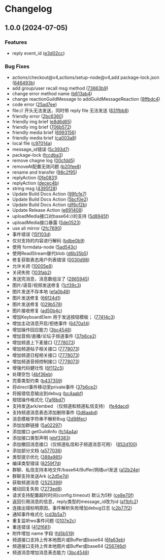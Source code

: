 # Changelog

## 1.0.0 (2024-07-05)


### Features

* reply event_id ([e3d02cc](https://github.com/zhinjs/qq-official-bot/commit/e3d02cc0d4314b51b54e655c2c7f3a1f09629719))


### Bug Fixes

* actions/checkout@v4,actions/setup-node@v4,add package-lock.json ([646493b](https://github.com/zhinjs/qq-official-bot/commit/646493b68ee33a544c93fce4901d8f9ca2fa8733))
* add group/user recall msg method ([73663b9](https://github.com/zhinjs/qq-official-bot/commit/73663b9297571f72efcf3c3d57c7eff03c630c16))
* change error method name ([b613ab4](https://github.com/zhinjs/qq-official-bot/commit/b613ab473e6b6ae8285541cede7d1edc433dd365))
* change reactionGuildMessage to addGuildMessageReaction ([8ffbdc4](https://github.com/zhinjs/qq-official-bot/commit/8ffbdc41ade6fdb309c569df494a82c824f5fa31))
* code error ([25ad7ee](https://github.com/zhinjs/qq-official-bot/commit/25ad7ee330c283da3c3ee3daa4741545defd55d0))
* file:// 开头无法发送，同时带 reply file 无法发送 ([831fbb8](https://github.com/zhinjs/qq-official-bot/commit/831fbb8a796b4939b0dbc3029dd12c756ee86948))
* friendly error ([2bc6360](https://github.com/zhinjs/qq-official-bot/commit/2bc63601110a12e85e4b3f8c0ea4351ca020cfbb))
* friendly img brief ([e8d6d65](https://github.com/zhinjs/qq-official-bot/commit/e8d6d65346f6908d4d5d8c91c7a5f32052be6ba4))
* friendly img brief ([706b572](https://github.com/zhinjs/qq-official-bot/commit/706b5728ed9b390d87c8b686c1b2d0e401abaeed))
* friendly media brief ([6993156](https://github.com/zhinjs/qq-official-bot/commit/6993156e066a9d16335b9730c93939ada985d4d0))
* friendly media brief ([ca003a8](https://github.com/zhinjs/qq-official-bot/commit/ca003a8a0ec23ec963ec5c97a0de85a9b8ec9661))
* local file ([c97014a](https://github.com/zhinjs/qq-official-bot/commit/c97014ac78a017bca6436635bed3dec23a1b5509))
* message_id错误 ([5c393d7](https://github.com/zhinjs/qq-official-bot/commit/5c393d7b3f2c451aaee62efeade17cdfe853f2f0))
* package-lock ([fccdba3](https://github.com/zhinjs/qq-official-bot/commit/fccdba34f8b9e9aa0b3ead5957e715cbaf64ab3e))
* remove chagne log ([00cfdd5](https://github.com/zhinjs/qq-official-bot/commit/00cfdd5b56193053ea41d44c29b652f217eaef57))
* removeAt配置无效问题 ([b20fee8](https://github.com/zhinjs/qq-official-bot/commit/b20fee8b41ad2082bfb3d22802f6d8ead6cd0044))
* rename and transfer ([98c2f95](https://github.com/zhinjs/qq-official-bot/commit/98c2f95e089c1aade271456359ef74b329d4590f))
* replyAction ([0fe0831](https://github.com/zhinjs/qq-official-bot/commit/0fe0831284176eb4a4ac22b12569f9056e885c36))
* replyAction ([decec4b](https://github.com/zhinjs/qq-official-bot/commit/decec4bf4261f96fdf883657a1fd6be7559a0cda))
* string msg ([4395f28](https://github.com/zhinjs/qq-official-bot/commit/4395f28eed5395c4f74790ec80d455a12ebab93f))
* Update Build Docs Action ([99fcfe7](https://github.com/zhinjs/qq-official-bot/commit/99fcfe7dab8c68ae3bf4345c4aa724f414837405))
* Update Build Docs Action ([5bcf0e2](https://github.com/zhinjs/qq-official-bot/commit/5bcf0e2a2671935015ca90b8ad4ba20ad36f8a80))
* Update Build Docs Action ([df6cf2b](https://github.com/zhinjs/qq-official-bot/commit/df6cf2b5bf3e6759b9b065c33ef69eba00e56ed8))
* Update Release Action ([e691408](https://github.com/zhinjs/qq-official-bot/commit/e691408c0aa6df71c430f70e5c9189e7e5eb2c47))
* uploadMedia接口对base64://的支持 ([5d8945f](https://github.com/zhinjs/qq-official-bot/commit/5d8945fb5ed5bd0a84ebc0cec2d2b6fcf55356f3))
* uploadMedia接口暴露 ([5de0523](https://github.com/zhinjs/qq-official-bot/commit/5de0523371cf5bd6bad163bfb72a75b0ebc38505))
* use ali mirror ([2fc7690](https://github.com/zhinjs/qq-official-bot/commit/2fc7690016c53c7a8c91750951670192c9c24063))
* 事件错误 ([15f103d](https://github.com/zhinjs/qq-official-bot/commit/15f103ded1eef539a382df16fb1f9ac984e213f2))
* 仅对支持的内容进行解码 ([bdbe0b9](https://github.com/zhinjs/qq-official-bot/commit/bdbe0b9657d8ec6d8cf0f85bbda5f2194e6d81eb))
* 使用 formdata-node ([5ad543c](https://github.com/zhinjs/qq-official-bot/commit/5ad543c68a8170890e69a03262e4941cf964181f))
* 使用ReadStream替代blob ([d6b35b5](https://github.com/zhinjs/qq-official-bot/commit/d6b35b579bc0440f02750ce46ccd933edcab228e))
* 修复获取表态用户列表错误 ([0030d98](https://github.com/zhinjs/qq-official-bot/commit/0030d98c49435cbe97409f1001cf1b7b9ac37a21))
* 允许关闭 ([10005e8](https://github.com/zhinjs/qq-official-bot/commit/10005e816f081dbf625d709c8ee39f563662e8f8))
* 关闭失败 ([103fab2](https://github.com/zhinjs/qq-official-bot/commit/103fab250a85870dbf915c407754ef48caba3281))
* 发送完消息，消息数组没了 ([2865945](https://github.com/zhinjs/qq-official-bot/commit/2865945ebbd63f8258321327bc3a549a2c40206b))
* 图片/语音/视频发送修复 ([1cf39c3](https://github.com/zhinjs/qq-official-bot/commit/1cf39c3f1588a5e564592fb2645b7938bf7b58e7))
* 图片发送不存本地 ([efa0b48](https://github.com/zhinjs/qq-official-bot/commit/efa0b48fec7c61dd261ba3893a6e366598ae744f))
* 图片发送修复 ([66f24d1](https://github.com/zhinjs/qq-official-bot/commit/66f24d185ceae5a4df34cee150e13d9c96aac5e5))
* 图片发送修复 ([029b578](https://github.com/zhinjs/qq-official-bot/commit/029b578dffc65dd7133031f4b1e5d46ba463cebc))
* 图片接收修复 ([ad50b4c](https://github.com/zhinjs/qq-official-bot/commit/ad50b4ce8e89ad151d83ee3c7ab210511122527f))
* 增加KeyboardElem 用于发送按钮模板； ([77414c3](https://github.com/zhinjs/qq-official-bot/commit/77414c3afc96c38bb004b78d69c69a4f7fba322c))
* 增加主动消息开启/拒绝事件 ([6470a14](https://github.com/zhinjs/qq-official-bot/commit/6470a1457f899e6a7b60ee29030bbab3b4504581))
* 增加操作回应能力 ([3bc4548](https://github.com/zhinjs/qq-official-bot/commit/3bc45485f73f842c3c3cb360b799fd7a1488db65))
* 增加音频/直播/论坛子频道事件 ([37b6ce2](https://github.com/zhinjs/qq-official-bot/commit/37b6ce2770b20152ea4b532d3c507871732f4540))
* 增加频道上下麦接口 ([7778073](https://github.com/zhinjs/qq-official-bot/commit/7778073bee0c7e3f99f54b059308e9f64e9eb026))
* 增加频道帖子相关接口 ([7778073](https://github.com/zhinjs/qq-official-bot/commit/7778073bee0c7e3f99f54b059308e9f64e9eb026))
* 增加频道日程相关接口 ([7778073](https://github.com/zhinjs/qq-official-bot/commit/7778073bee0c7e3f99f54b059308e9f64e9eb026))
* 增加频道音频控制接口 ([7778073](https://github.com/zhinjs/qq-official-bot/commit/7778073bee0c7e3f99f54b059308e9f64e9eb026))
* 增强代码健壮性 ([6f112c5](https://github.com/zhinjs/qq-official-bot/commit/6f112c57b8ef7a64c9b28b496e676e50254c0ca1))
* 处理空包 ([4bf36eb](https://github.com/zhinjs/qq-official-bot/commit/4bf36eb3914e958564c430ecf501897434de68e9))
* 完善类型约束 ([b437359](https://github.com/zhinjs/qq-official-bot/commit/b437359a909c96cac1d0406c06cd9e24d25e4ffe))
* 将direct事件移动至private事件 ([37b6ce2](https://github.com/zhinjs/qq-official-bot/commit/37b6ce2770b20152ea4b532d3c507871732f4540))
* 将报错信息输出到debug ([bc4aabf](https://github.com/zhinjs/qq-official-bot/commit/bc4aabfcfe6e6df0c1c4b3381e7ce9a21d2459bc))
* 按钮操作格式化 ([7af8bd7](https://github.com/zhinjs/qq-official-bot/commit/7af8bd7eafbc758b07977d402cfcb8d47cc908d1))
* 支持发送ark/embed （仅频道和频道私信支持） ([fe4dacd](https://github.com/zhinjs/qq-official-bot/commit/fe4dacdc376f6ba3fa60c34e17f70b012965912a))
* 支持频道消息表态添加删除事件 ([0d8aabd](https://github.com/zhinjs/qq-official-bot/commit/0d8aabdf12c5b161fa7b7f4b3a1fafb6d7b0fbf8))
* 消息模板字符串不解析Bug ([2d98fec](https://github.com/zhinjs/qq-official-bot/commit/2d98fec8006e16f275bad5495c3c4fc4e1e78e7b))
* 添加加群链接 ([5a02297](https://github.com/zhinjs/qq-official-bot/commit/5a02297a282657d1b631ad9cde182cc0c681a8a0))
* 添加接口 getGuildInfo ([fc14a4a](https://github.com/zhinjs/qq-official-bot/commit/fc14a4ad58ee5a52b3f56654e47a085b0e5267ca))
* 添加接口类型声明 ([ebf3383](https://github.com/zhinjs/qq-official-bot/commit/ebf338343ad9df9591372bc857bc6037d398742b))
* 添加撤回消息接口（仅频道私信和子频道消息可用） ([852d100](https://github.com/zhinjs/qq-official-bot/commit/852d100a9554314228721db76eaab1601c3f9eb2))
* 添加部分文档 ([a577036](https://github.com/zhinjs/qq-official-bot/commit/a577036557cf4c601cfef91403a92f11d8122898))
* 类型提示优化 ([388a985](https://github.com/zhinjs/qq-official-bot/commit/388a9851b600c027f585a7732f9c6ae910c850cd))
* 编译类型错误 ([8259f7d](https://github.com/zhinjs/qq-official-bot/commit/8259f7df6da1004557c72b762b78c5ef70d3cf2a))
* 群聊、私信支持本地文件/base64/Buffer/网络url发送 ([a12b24e](https://github.com/zhinjs/qq-official-bot/commit/a12b24ef41521d999e6bfdadb581604bc3e90da3))
* 群聊支持发送Ark ([c2d5e7d](https://github.com/zhinjs/qq-official-bot/commit/c2d5e7df05df73162370d060a0617636e14108b2))
* 获取频道消息 ([2525399](https://github.com/zhinjs/qq-official-bot/commit/252539952c7ce5d9970b1a45ec868b4c79782e21))
* 被动回复失败 ([7273ed8](https://github.com/zhinjs/qq-official-bot/commit/7273ed83cd63b552b23029d86a413728c1f235c3))
* 请求支持配置超时时间(config.timeout) 默认为5秒 ([ce8e70f](https://github.com/zhinjs/qq-official-bot/commit/ce8e70f82e442b6a548f951868ebc3029f137a67))
* 返回引用消息的信息，reply类型的message_id改为id ([a11bfc2](https://github.com/zhinjs/qq-official-bot/commit/a11bfc249c5bcb5d819cd86519e630c9367932a8))
* 连接出错标明原因，事件解析失败增加debug日志 ([c2b77f2](https://github.com/zhinjs/qq-official-bot/commit/c2b77f2256f03d0fc74b10f6c25444a0ae3cf121))
* 通知事件格式化 ([cd3b5a7](https://github.com/zhinjs/qq-official-bot/commit/cd3b5a7f95ed23fecf43d3aa9953a147df455273))
* 重复监听ws事件问题 ([0107e2c](https://github.com/zhinjs/qq-official-bot/commit/0107e2ca140b52c99687b3199ed6d161c607f5b9))
* 重连错误 ([412f681](https://github.com/zhinjs/qq-official-bot/commit/412f681bf56209b54e73d453aa802082b4631fe0))
* 附件增加 name 字段 ([fd5b519](https://github.com/zhinjs/qq-official-bot/commit/fd5b5190a5e9e410d3ec848e87276b3a76d55e07))
* 频道接口支持上传本地图片或Buffer或base64 ([6fa63eb](https://github.com/zhinjs/qq-official-bot/commit/6fa63ebe3a64f78d7f7e59da43cc0cad4e748dc0))
* 频道接口支持上传本地图片或Buffer或base64 ([256746d](https://github.com/zhinjs/qq-official-bot/commit/256746dcb482e234ed7e2482e7a8126f07367efd))
* 频道消息增加消息表态能力 ([3bc4548](https://github.com/zhinjs/qq-official-bot/commit/3bc45485f73f842c3c3cb360b799fd7a1488db65))
